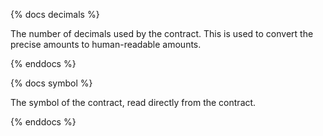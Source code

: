 {% docs decimals %}

The number of decimals used by the contract. This is used to convert the precise amounts to human-readable amounts.

{% enddocs %}

{% docs symbol %}

The symbol of the contract, read directly from the contract.

{% enddocs %}